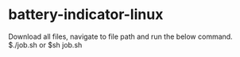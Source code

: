 # battery-indicator-linux

Download all files, navigate to file path and run the below command. <br>
$./job.sh 
   or
$sh job.sh
